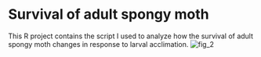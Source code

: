 # Survival of adult spongy moth
This R project contains the script I used to analyze how the survival of adult spongy moth changes in response to larval acclimation. 
![fig_2](https://github.com/user-attachments/assets/1e9b3648-a4ef-4c85-b3a4-a0246b209eb7)
